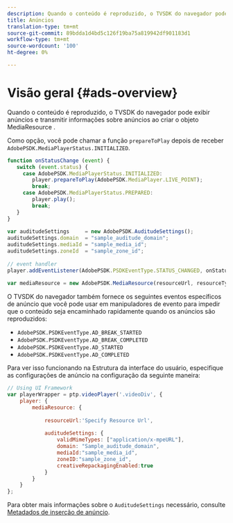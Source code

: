 ```yaml
---
description: Quando o conteúdo é reproduzido, o TVSDK do navegador pode exibir anúncios e transmitir informações sobre anúncios ao criar o objeto MediaResource .
title: Anúncios
translation-type: tm+mt
source-git-commit: 89bdda1d4bd5c126f19ba75a819942df901183d1
workflow-type: tm+mt
source-wordcount: '100'
ht-degree: 0%

---
```



# Visão geral {#ads-overview}

Quando o conteúdo é reproduzido, o TVSDK do navegador pode exibir anúncios e transmitir informações sobre anúncios ao criar o objeto MediaResource .

Como opção, você pode chamar a função `prepareToPlay` depois de receber `AdobePSDK.MediaPlayerStatus.INITIALIZED`.

```js
function onStatusChange (event) { 
   switch (event.status) { 
     case AdobePSDK.MediaPlayerStatus.INITIALIZED: 
        player.prepareToPlay(AdobePSDK.MediaPlayer.LIVE_POINT); 
        break; 
     case AdobePSDK.MediaPlayerStatus.PREPARED: 
        player.play(); 
        break; 
   } 
} 
 
var auditudeSettings     = new AdobePSDK.AuditudeSettings(); 
auditudeSettings.domain  = "sample_auditude_domain"; 
auditudeSettings.mediaId = "sample_media_id"; 
auditudeSettings.zoneId  = "sample_zone_id"; 
 
// event handler 
player.addEventListener(AdobePSDK.PSDKEventType.STATUS_CHANGED, onStatusChange); 
 
var mediaResource = new AdobePSDK.MediaResource(resourceUrl, resourceType, auditudeSettings, false);
```

O TVSDK do navegador também fornece os seguintes eventos específicos de anúncio que você pode usar em manipuladores de evento para impedir que o conteúdo seja encaminhado rapidamente quando os anúncios são reproduzidos:

* `AdobePSDK.PSDKEventType.AD_BREAK_STARTED`
* `AdobePSDK.PSDKEventType.AD_BREAK_COMPLETED`
* `AdobePSDK.PSDKEventType.AD_STARTED`
* `AdobePSDK.PSDKEventType.AD_COMPLETED`

Para ver isso funcionando na Estrutura da interface do usuário, especifique as configurações de anúncio na configuração da seguinte maneira:

```js
// Using UI Framework 
var playerWrapper = ptp.videoPlayer('.videoDiv', { 
    player: { 
        mediaResource: { 
 
            resourceUrl:'Specify Resource Url', 
 
            auditudeSettings: { 
                validMimeTypes: ["application/x-mpeURL"], 
                domain: "Sample_auditude_domain", 
                mediaId:"sample_media_id", 
                zoneID:"sample_zone_id", 
                creativeRepackagingEnabled:true 
            } 
        } 
    } 
}; 
```

Para obter mais informações sobre o `AuditudeSettings` necessário, consulte [Metadados de inserção de anúncio](../../ad-insertion/ad-insertion-metadata/c-psdk-browser-tvsdk-2.4-ad-insertion-metadata.md).
